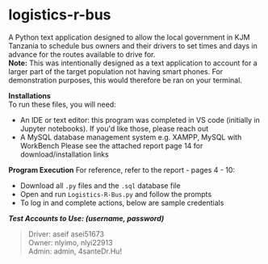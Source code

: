 # logistics-r-bus

A Python text application designed to allow the local government in KJM Tanzania to schedule bus owners and their drivers to set times and days in advance for the routes available to drive for.  
**Note:** This was intentionally designed as a text application to account for a larger part of the target population not having smart phones. For demonstration purposes, this would therefore be ran on your terminal.

**Installations**  
To run these files, you will need:

- An IDE or text editor: this program was completed in VS code (initially in Jupyter notebooks). If you'd like those, please reach out
- A MySQL database management system e.g. XAMPP, MySQL with WorkBench
Please see the attached report page 14 for download/installation links

**Program Execution**
For reference, refer to the report - pages 4 - 10:

- Download all `.py` files and the `.sql` database file
- Open and run `Logistics-R-Bus.py` and follow the prompts
- To log in and complete actions, below are sample credentials

***Test Accounts to Use: (username, password)***

> Driver: aseif asei51673  
> Owner: nlyimo, nlyi22913  
> Admin: admin, 4santeDr.Hu!  

